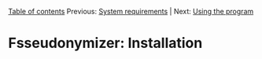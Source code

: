 [Table of contents](../tableOfContents.md) 
Previous: [System requirements](../systemRequirements.md) | Next: [Using the program](../usage.md)

# Fsseudonymizer: Installation